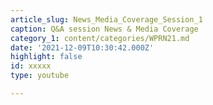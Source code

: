 ```yaml
---
article_slug: News_Media_Coverage_Session_1
caption: Q&A session News & Media Coverage
category_1: content/categories/WPRN21.md
date: '2021-12-09T10:30:42.000Z'
highlight: false
id: xxxxx
type: youtube

---
```

